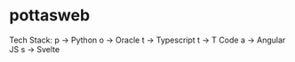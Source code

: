 # pottasweb

Tech Stack:
p -> Python
o -> Oracle
t -> Typescript
t -> T Code
a -> Angular JS
s -> Svelte
